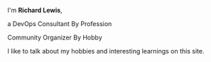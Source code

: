 ---
---

I'm **Richard Lewis**, 

a DevOps Consultant By Profession 

Community Organizer By Hobby

I like to talk about my hobbies and interesting learnings on this site.